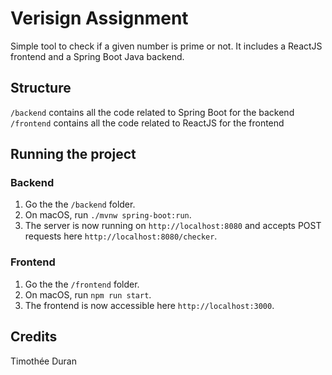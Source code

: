 # Verisign Assignment
Simple tool to check if a given number is prime or not. It includes a ReactJS frontend and a Spring Boot Java backend.

## Structure

`/backend` contains all the code related to Spring Boot for the backend
`/frontend` contains all the code related to ReactJS for the frontend

## Running the project

### Backend

1. Go the the `/backend` folder.
2. On macOS, run `./mvnw spring-boot:run`.
3. The server is now running on `http://localhost:8080` and accepts POST requests here `http://localhost:8080/checker`.

### Frontend

1. Go the the `/frontend` folder.
2. On macOS, run `npm run start`.
3. The frontend is now accessible here `http://localhost:3000`.

## Credits
Timothée Duran